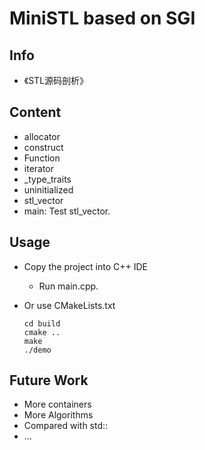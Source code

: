 # MiniSTL based on SGI
## Info 
- 《STL源码剖析》

## Content
- allocator
- construct
- Function
- iterator
- _type_traits
- uninitialized
- stl_vector
- main: Test stl_vector.

## Usage
- Copy the project into C++ IDE
  - Run main.cpp.

- Or use CMakeLists.txt
  ```
  cd build
  cmake ..
  make
  ./demo
  ```

## Future Work
- More containers
- More Algorithms
- Compared with std::
- ...
